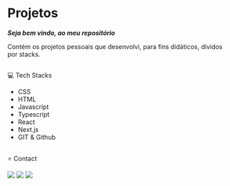 <h1>Projetos</h1>  

***Seja bem vindo, ao meu repositório***
<p>Contém os projetos pessoais que desenvolvi, para fins didáticos, dividos por stacks. </p>


##
💻 Tech Stacks
 
- CSS
- HTML
- Javascript  
- Typescript
- React
- Next.js
- GIT & Github

##
⭐ Contact

<div align="start"> 
  <a href="https://instagram.com/wictor_luciano" target="_blank"><img src="https://img.shields.io/badge/-Instagram-%23E4405F?style=for-the-badge&logo=instagram&logoColor=white" target="_blank"></a>
  <a href = "mailto:wluciano01@gmail.com"><img src="https://img.shields.io/badge/-Gmail-%23333?style=for-the-badge&logo=gmail&logoColor=white" target="_blank"></a>
  <a href="https://www.linkedin.com/in/wictor-luciano-32b54b157" target="_blank"><img src="https://img.shields.io/badge/-LinkedIn-%230077B5?style=for-the-badge&logo=linkedin&logoColor=white" target="_blank"></a> 
</div>
